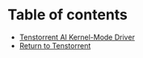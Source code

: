 # Table of contents

* [Tenstorrent AI Kernel-Mode Driver](README.md)
* [Return to Tenstorrent](http://127.0.0.1:5000/o/-MlGnS4jLFVv4JjbviID/s/YH0NkcMJgtVy0Po3TGtY/)

